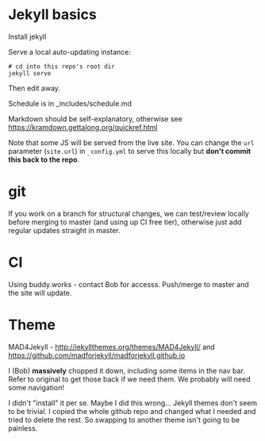 # Jekyll basics

Install jekyll

Serve a local auto-updating instance:

```
# cd into this repo's root dir
jekyll serve
```

Then edit away.

Schedule is in _includes/schedule.md

Markdown should be self-explanatory, otherwise see https://kramdown.gettalong.org/quickref.html

Note that some JS will be served from the live site.  You can change the `url` parameter (`site.url`) in `_config.yml` to serve this locally but **don't commit this back to the repo**.

# git

If you work on a branch for structural changes, we can test/review locally before merging to master (and using up CI free tier), otherwise just add regular updates straight in master.

# CI

Using buddy.works - contact Bob for accesss.  Push/merge to master and the site will update.

# Theme

MAD4Jekyll - http://jekyllthemes.org/themes/MAD4Jekyll/  and https://github.com/madforjekyll/madforjekyll.github.io

I (Bob) **massively** chopped it down, including some items in the nav bar.  Refer to original to get those back if we need them.  We probably will need some navigation!

I didn't "install" it per se. Maybe I did this wrong... Jekyll themes don't seem to be trivial. I copied the whole github repo and changed what I needed and tried to delete the rest.  So swapping to another theme isn't going to be painless.

